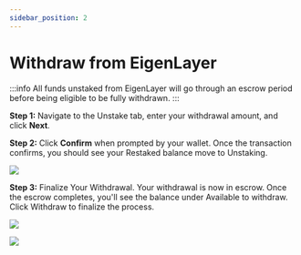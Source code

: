 ```yaml
---
sidebar_position: 2
---
```



# Withdraw from EigenLayer

:::info
All funds unstaked from EigenLayer will go through an escrow period before being eligible to be fully withdrawn.
:::

**Step 1:** Navigate to the Unstake tab, enter your withdrawal amount, and click **Next**.

**Step 2:** Click **Confirm** when prompted by your wallet. Once the transaction confirms, you should see your Restaked balance move to Unstaking.

![](https://lh7-us.googleusercontent.com/Ol33uK-uNL7K5vXmWDyI_eVWQOT75Jx7kR9Q75Qn5547ExC0KwfBFn6SikZgfOIYqU2od1OSjXlsA9WXpDa653AXPc38mNQ9ESmSZX0pPxGnleA9QFOgSTpCEYzkzr051HyJwlvMMNpfdS_BBvxARz0)

**Step 3:** Finalize Your Withdrawal. Your withdrawal is now in escrow. Once the escrow completes, you'll see the balance under Available to withdraw. Click Withdraw to finalize the process.

![](https://lh7-us.googleusercontent.com/VXO97JjR5VLDR8u0afZ6g9bq2zDScyP_UyQ4tkkc8J2IYWgfUIOUxIm08micsb8_kIne-aftSKuzwHBpoJV0NUGbWil-Zw0fUHdYUMgte5k6DbEj8dxpSvLT3V3k_DS78BO6c9GG3nDids7LGOyLbME)

![](https://lh7-us.googleusercontent.com/RLMOGvPSu2_BPRIu4o32LZIKFgSOySe8tatR67-pGsFPZxVmk1RSLvkNT_FHXcZUDtP8eINc2EQUG3y4X0yVM7l6Ly1q2iE8v1j6VDr7vI1wtR4GqKBsrLgc9pUwMvzu9UeXQbsumCSlGPNRiX9-1vA)
